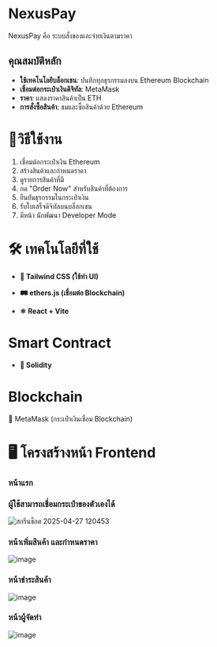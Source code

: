 # NexusPay

NexusPay คือ ระบบสั่งของและจ่ายเงินตามราคา

## คุณสมบัติหลัก
- **ใช้เทคโนโลยีบล็อกเชน**: บันทึกทุกธุรกรรมลงบน Ethereum Blockchain
- **เชื่อมต่อกระเป๋าเงินดิจิทัล**: MetaMask 
- **ราคา**: แสดงราคาสินค้าเป็น ETH
- **การสั่งซื้อสินค้า**: ชมและซื้อสินค้าด้วย Ethereum

# 🚀วิธีใช้งาน

1. เชื่อมต่อกระเป๋าเงิน Ethereum
2. สร้างสินค้าและกำหนดราคา
3. ดูรายการสินค้าที่มี
4. กด "Order Now" สำหรับสินค้าที่ต้องการ
5. ยืนยันธุรกรรมในกระเป๋าเงิน
6. รับใบเสร็จดิจิทัลบนบล็อกเชน
7. มีหน้า นักพัฒนา Developer Mode

# 🛠 เทคโนโลยีที่ใช้


- **🎨 Tailwind CSS (ใช้ทำ UI)**

- **🛤️ ethers.js (เชื่อมต่อ Blockchain)**

- **⚛️ React + Vite**

# Smart Contract

- **🧠 Solidity**


# Blockchain

🦊 MetaMask (กระเป๋าเงินเชื่อม Blockchain)


# 🖥️ โครงสร้างหน้า Frontend

### หน้าแรก

### ผู้ใช้สามารถเชื่อมกระเป๋าของตัวเองได้

![สกรีนช็อต 2025-04-27 120453](https://github.com/user-attachments/assets/891bc87b-7d1a-4cbf-827e-01bf63962d4e)


### หน้าเพิ่มสินค้า และกำหนดราคา

![image](https://github.com/user-attachments/assets/8dec11ec-7297-443a-89f6-34c9a5ca0b00)


### หน้าชำระสินค้า

![image](https://github.com/user-attachments/assets/0a789805-9a7b-43f2-804c-5c0727a789c1)


### หน้าผู้จัดทำ


![image](https://github.com/user-attachments/assets/414c08d9-ddd5-434f-bb7c-6217c6d1a717)
